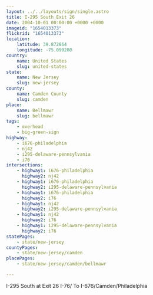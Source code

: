 ```yaml
---
layout: ../../layouts/sign/single.astro
title: I-295 South Exit 26
date: 2004-10-01 00:00:00 +0000 +0000
imageid: "1654013373"
flickrid: "1654013373"
location:
    latitude: 39.872864
    longitude: -75.099208
country:
    name: United States
    slug: united-states
state:
    name: New Jersey
    slug: new-jersey
county:
    name: Camden County
    slug: camden
place:
    name: Bellmawr
    slug: bellmawr
tags:
    - overhead
    - big-green-sign
highway:
    - i676-philadelphia
    - nj42
    - i295-delaware-pennsylvania
    - i76
intersections:
    - highway1: i676-philadelphia
      highway2: nj42
    - highway1: i676-philadelphia
      highway2: i295-delaware-pennsylvania
    - highway1: i676-philadelphia
      highway2: i76
    - highway1: nj42
      highway2: i295-delaware-pennsylvania
    - highway1: nj42
      highway2: i76
    - highway1: i295-delaware-pennsylvania
      highway2: i76
statePages:
    - state/new-jersey
countyPages:
    - state/new-jersey/camden
placePages:
    - state/new-jersey/camden/bellmawr

---
```

I-295 South at Exit 26 I-76/ To I-676/Camden/Philadelphia